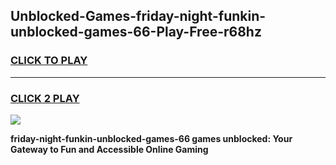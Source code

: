 
## Unblocked-Games-friday-night-funkin-unblocked-games-66-Play-Free-r68hz
<h3>
<a href="https://premium76.site?title=friday-night-funkin-unblocked-games-66&ref=18A">CLICK TO PLAY</a></h3>
<hr>

<h3>
<a href="https://premium76.site?title=friday-night-funkin-unblocked-games-66&ref=18A">CLICK 2 PLAY</a>
  
</h3>

<a href="https://premium76.site?title=friday-night-funkin-unblocked-games-66&ref=18A"><img src="https://clearcache.store/games.png"></a>


**friday-night-funkin-unblocked-games-66 games unblocked: Your Gateway to Fun and Accessible Online Gaming**
